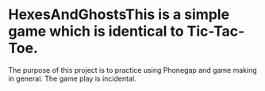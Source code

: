 # HexesAndGhostsThis is a simple game which is identical to Tic-Tac-Toe.

The purpose of this project is to practice using Phonegap and game making
in general. The game play is incidental.
